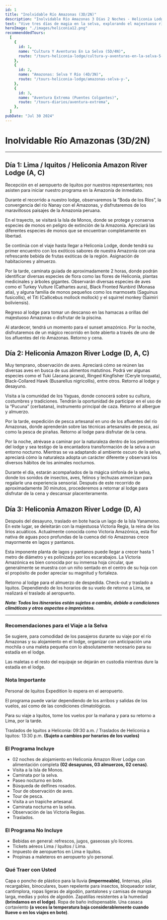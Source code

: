 ```yaml
---
id: 1
title: "Inolvidable Río Amazonas (3D/2N)"
description: "Inolvidable Río Amazonas 3 Días 2 Noches - Heliconia Lodge"
text: "Vive tres días de magia en la selva, explorando el majestuoso río Amazonas y disfrutando de la naturaleza, el confort y la aventura."
heroImage: "./images/heliconia12.png"
recommenddedTours:
  [
    {
      id: 1,
      name: "Cultura Y Aventuras En La Selva (5D/4N)",
      route: "/tours-heliconia-lodge/cultura-y-aventuras-en-la-selva-5-dias-4-noches",
    },
    {
      id: 2,
      name: "Amazonas: Selva Y Río (4D/3N)",
      route: "/tours-heliconia-lodge/amazonas-selva-y-",
    },
    {
      id: 3,
      name: "Aventura Extrema (Puentes Colgantes)",
      route: "/tours-diarios/aventura-extrema",
    },
  ]
pubDate: "Jul 30 2024"
---
```


# Inolvidable Río Amazonas (3D/2N)

---

## Día 1: Lima / Iquitos / Heliconia Amazon River Lodge (A, C)

Recepción en el aeropuerto de Iquitos por nuestros representantes; nos asisten para iniciar nuestro programa en la Amazonía de inmediato.

Durante el recorrido a nuestro lodge, observaremos la “Boda de los Ríos”, la convergencia del río Nanay con el Amazonas, y disfrutaremos de los maravillosos paisajes de la Amazonía peruana.

En el trayecto, se visitará la Isla de Monos, donde se protege y conserva especies de monos en peligro de extinción de la Amazonía. Apreciará las diferentes especies de monos que se encuentran completamente en libertad.

Se continúa con el viaje hasta llegar a Heliconia Lodge, donde tendrá su primer encuentro con los exóticos sabores de nuestra Amazonía con una refrescante bebida de frutas exóticas de la región. Asignación de habitaciones y almuerzo.

Por la tarde, caminata guiada de aproximadamente 2 horas, donde podrán identificar diversas especies de flora como las flores de Heliconia, plantas medicinales y árboles gigantes. Observarán diversas especies de aves como el Turkey Vulture (Cathartes aura), Black Fronted Nunbird (Monasa atia), y alguna familia de monos pequeños como los marmosets (Saguinus fusicollis), el Titi (Callicebus mollock mollock) y el squirrel monkey (Saimiri boliviensis).

Regreso al lodge para tomar un descanso en las hamacas a orillas del majestuoso Amazonas o disfrutar de la piscina.

Al atardecer, tendrá un momento para el sunset amazónico. Por la noche, disfrutaremos de un mágico recorrido en bote abierto a través de uno de los afluentes del río Amazonas. Retorno y cena.

## Día 2: Heliconia Amazon River Lodge (D, A, C)

Muy temprano, observación de aves. Apreciará cómo se reúnen las diversas aves en busca de sus alimentos matutinos. Podrá ver algunas especies como el Tuki (Jacana jacana), Ringed Kingfisher (Ceryle torquata), Black-Collared Hawk (Busarellus nigricollis), entre otros. Retorno al lodge y desayuno.

Visita a la comunidad de los Yaguas, donde conocerá sobre su cultura, costumbres y tradiciones. Tendrán la oportunidad de participar en el uso de la “Pucuna” (cerbatana), instrumento principal de caza. Retorno al albergue y almuerzo.

Por la tarde, expedición de pesca artesanal en uno de los afluentes del río Amazonas, donde aprenderán sobre las técnicas artesanales de pesca, así como la pesca de pirañas. Retorno al lodge para disfrutar de la cena.

Por la noche, atrévase a caminar por la naturaleza dentro de los perímetros del lodge y sea testigo de la encantadora transformación de la selva a un entorno nocturno. Mientras se va adaptando al ambiente oscuro de la selva, apreciará cómo la naturaleza adopta un carácter diferente y observará los diversos hábitos de los animales nocturnos.

Durante el día, estarán acompañados de la mágica sinfonía de la selva, donde los sonidos de insectos, aves, felinos y lechuzas armonizan para regalarle una experiencia sensorial. Después de este recorrido de aproximadamente 30 minutos, procederemos a retornar al lodge para disfrutar de la cena y descansar placenteramente.

## Día 3: Heliconia Amazon River Lodge (D, A)

Después del desayuno, traslado en bote hacia un lago de la Isla Yanamono. En este lugar, se deleitarán con la majestuosa Victoria Regia, la reina de los lirios acuáticos. Actualmente conocida como Victoria Amazónica, esta flor nativa de aguas poco profundas de la cuenca del río Amazonas crece mayormente en lagos y pantanos.

Esta imponente planta de lagos y pantanos puede llegar a crecer hasta 1 metro de diámetro y es polinizada por los escarabajos. La Victoria Amazónica es bien conocida por su inmensa hoja circular, que generalmente se muestra con un niño sentado en el centro de su hoja con el propósito de poder apreciar su magnitud y fortaleza.

Retorno al lodge para el almuerzo de despedida. Check-out y traslado a Iquitos. Dependiendo de los horarios de su vuelo de retorno a Lima, se realizará el traslado al aeropuerto.

**_Nota: Todos los itinerarios están sujetos a cambio, debido a condiciones climáticas y otros aspectos o imprevistos._**

---

### Recomendaciones para el Viaje a la Selva

Se sugiere, para comodidad de los pasajeros durante su viaje por el río Amazonas y su alojamiento en el lodge, organizar con anticipación una mochila o una maleta pequeña con lo absolutamente necesario para su estadía en el lodge.

Las maletas o el resto del equipaje se dejarán en custodia mientras dure la estadía en el lodge.

### Nota Importante

Personal de Iquitos Expedition lo espera en el aeropuerto.

El programa puede variar dependiendo de los arribos y salidas de los vuelos, así como de las condiciones climatológicas.

Para su viaje a Iquitos, tome los vuelos por la mañana y para su retorno a Lima, por la tarde.

Traslados de Iquitos a Heliconia: 09:30 a.m. / Traslados de Heliconia a Iquitos: 13:30 p.m. **(Sujeto a cambios por horarios de los vuelos)**

### El Programa Incluye

- 02 noches de alojamiento en Heliconia Amazon River Lodge con alimentación completa **(02 desayunos, 03 almuerzos, 02 cenas)**.
- Visita a la Isla de Monos.
- Caminata por la selva.
- Paseo nocturno en bote.
- Búsqueda de delfines rosados.
- Tour de observación de aves.
- Tour de pesca.
- Visita a un trapiche artesanal.
- Caminata nocturna en la selva.
- Observación de las Victoria Regias.
- Traslados.

### El Programa No Incluye

- Bebidas en general: refrescos, jugos, gaseosas y/o licores.
- Tickets aéreos Lima / Iquitos / Lima.
- Impuesto de aeropuertos en Lima e Iquitos.
- Propinas a maleteros en aeropuerto y/o personal.

### Qué Traer con Usted

Capa o poncho de plástico para la lluvia **(impermeable)**, linternas, pilas recargables, binoculares, buen repelente para insectos, bloqueador solar, cantimplora, ropas ligeras de algodón, pantalones y camisas de manga larga, medias y polos de algodón. Zapatillas resistentes a la humedad **(brindamos en el lodge)**. Ropa de baño indispensable. Una casaca cortaviento **(a veces la temperatura baja considerablemente cuando llueve o en los viajes en bote)**.